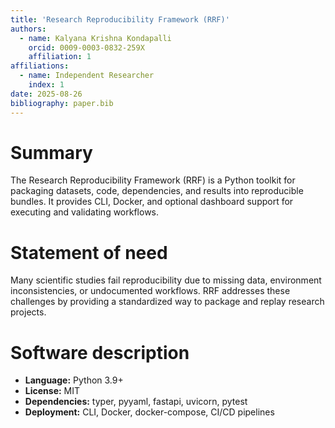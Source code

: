 ```yaml
---
title: 'Research Reproducibility Framework (RRF)'
authors:
  - name: Kalyana Krishna Kondapalli
    orcid: 0009-0003-0832-259X
    affiliation: 1
affiliations:
  - name: Independent Researcher
    index: 1
date: 2025-08-26
bibliography: paper.bib
---
```


# Summary
The Research Reproducibility Framework (RRF) is a Python toolkit for packaging datasets, code, 
dependencies, and results into reproducible bundles. It provides CLI, Docker, and optional dashboard 
support for executing and validating workflows.

# Statement of need
Many scientific studies fail reproducibility due to missing data, environment inconsistencies, or undocumented workflows.
RRF addresses these challenges by providing a standardized way to package and replay research projects.

# Software description
- **Language:** Python 3.9+  
- **License:** MIT  
- **Dependencies:** typer, pyyaml, fastapi, uvicorn, pytest  
- **Deployment:** CLI, Docker, docker-compose, CI/CD pipelines  
